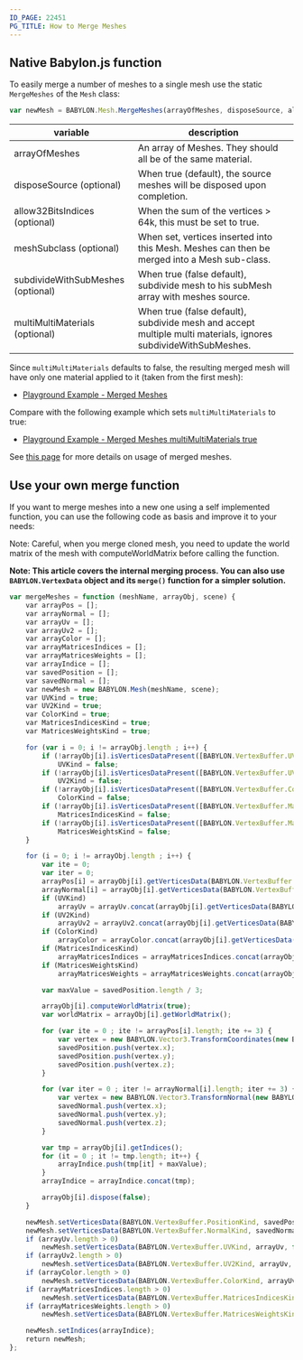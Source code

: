 ```yaml
---
ID_PAGE: 22451
PG_TITLE: How to Merge Meshes
---
```


## Native Babylon.js function

To easily merge a number of meshes to a single mesh use the static `MergeMeshes` of the `Mesh` class:

```javascript
var newMesh = BABYLON.Mesh.MergeMeshes(arrayOfMeshes, disposeSource, allow32BitsIndices, meshSubclass, subdivideWithSubMeshes);
```

|variable| description|
|----------|-----------|
|arrayOfMeshes| An array of Meshes.  They should all be of the same material.|
|disposeSource (optional)| When true (default), the source meshes will be disposed upon completion.|
|allow32BitsIndices (optional)| When the sum of the vertices > 64k, this must be set to true.|
|meshSubclass (optional)| When set, vertices inserted into this Mesh.  Meshes can then be merged into a Mesh sub-class.|
|subdivideWithSubMeshes (optional) |When true (false default), subdivide mesh to his subMesh array with meshes source. |
|multiMultiMaterials (optional)| When true (false default), subdivide mesh and accept multiple multi materials, ignores subdivideWithSubMeshes.|

Since `multiMultiMaterials` defaults to false, the resulting merged mesh will have only one material applied to it (taken from the first mesh):

* [Playground Example - Merged Meshes](https://playground.babylonjs.com/#INZ0Z0#5)

Compare with the following example which sets `multiMultiMaterials` to true:

* [Playground Example - Merged Meshes multiMultiMaterials true](https://playground.babylonjs.com/#INZ0Z0#59)

See [this page](/how_to/multi_materials#with-merged-meshes) for more details on usage of merged meshes.

## Use your own merge function

If you want to merge meshes into a new one using a self implemented function, you can use the following code as basis and improve it to your needs:

Note: Careful, when you merge cloned mesh, you need to update the world matrix of the mesh with computeWorldMatrix before calling the function.

**Note: This article covers the internal merging process. You can also use ```BABYLON.VertexData``` object and its ```merge()``` function for a simpler solution.**

```javascript
var mergeMeshes = function (meshName, arrayObj, scene) {
    var arrayPos = [];
    var arrayNormal = [];
    var arrayUv = [];
    var arrayUv2 = [];
    var arrayColor = [];
    var arrayMatricesIndices = [];
    var arrayMatricesWeights = [];
    var arrayIndice = [];
    var savedPosition = [];
    var savedNormal = [];
    var newMesh = new BABYLON.Mesh(meshName, scene);
    var UVKind = true;
    var UV2Kind = true;
    var ColorKind = true;
    var MatricesIndicesKind = true;
    var MatricesWeightsKind = true;

    for (var i = 0; i != arrayObj.length ; i++) {
        if (!arrayObj[i].isVerticesDataPresent([BABYLON.VertexBuffer.UVKind]))
            UVKind = false;
        if (!arrayObj[i].isVerticesDataPresent([BABYLON.VertexBuffer.UV2Kind]))
            UV2Kind = false;
        if (!arrayObj[i].isVerticesDataPresent([BABYLON.VertexBuffer.ColorKind]))
            ColorKind = false;
        if (!arrayObj[i].isVerticesDataPresent([BABYLON.VertexBuffer.MatricesIndicesKind]))
            MatricesIndicesKind = false;
        if (!arrayObj[i].isVerticesDataPresent([BABYLON.VertexBuffer.MatricesWeightsKind]))
            MatricesWeightsKind = false;
    }

    for (i = 0; i != arrayObj.length ; i++) {
        var ite = 0;
        var iter = 0;
        arrayPos[i] = arrayObj[i].getVerticesData(BABYLON.VertexBuffer.PositionKind);
        arrayNormal[i] = arrayObj[i].getVerticesData(BABYLON.VertexBuffer.NormalKind);
        if (UVKind)
            arrayUv = arrayUv.concat(arrayObj[i].getVerticesData(BABYLON.VertexBuffer.UVKind));
        if (UV2Kind)
            arrayUv2 = arrayUv2.concat(arrayObj[i].getVerticesData(BABYLON.VertexBuffer.UV2Kind));
        if (ColorKind)
            arrayColor = arrayColor.concat(arrayObj[i].getVerticesData(BABYLON.VertexBuffer.ColorKind));
        if (MatricesIndicesKind)
            arrayMatricesIndices = arrayMatricesIndices.concat(arrayObj[i].getVerticesData(BABYLON.VertexBuffer.MatricesIndicesKind));
        if (MatricesWeightsKind)
            arrayMatricesWeights = arrayMatricesWeights.concat(arrayObj[i].getVerticesData(BABYLON.VertexBuffer.MatricesWeightsKind));

        var maxValue = savedPosition.length / 3;

        arrayObj[i].computeWorldMatrix(true);
        var worldMatrix = arrayObj[i].getWorldMatrix();

        for (var ite = 0 ; ite != arrayPos[i].length; ite += 3) {
            var vertex = new BABYLON.Vector3.TransformCoordinates(new BABYLON.Vector3(arrayPos[i][ite], arrayPos[i][ite + 1], arrayPos[i][ite + 2]), worldMatrix);
            savedPosition.push(vertex.x);
            savedPosition.push(vertex.y);
            savedPosition.push(vertex.z);
        }

        for (var iter = 0 ; iter != arrayNormal[i].length; iter += 3) {
            var vertex = new BABYLON.Vector3.TransformNormal(new BABYLON.Vector3(arrayNormal[i][iter], arrayNormal[i][iter + 1], arrayNormal[i][iter + 2]), worldMatrix);
            savedNormal.push(vertex.x);
            savedNormal.push(vertex.y);
            savedNormal.push(vertex.z);
        }

        var tmp = arrayObj[i].getIndices();
        for (it = 0 ; it != tmp.length; it++) {
            arrayIndice.push(tmp[it] + maxValue);
        }
        arrayIndice = arrayIndice.concat(tmp);

        arrayObj[i].dispose(false);
    }

    newMesh.setVerticesData(BABYLON.VertexBuffer.PositionKind, savedPosition, false);
    newMesh.setVerticesData(BABYLON.VertexBuffer.NormalKind, savedNormal, false);
    if (arrayUv.length > 0)
        newMesh.setVerticesData(BABYLON.VertexBuffer.UVKind, arrayUv, false);
    if (arrayUv2.length > 0)
        newMesh.setVerticesData(BABYLON.VertexBuffer.UV2Kind, arrayUv, false);
    if (arrayColor.length > 0)
        newMesh.setVerticesData(BABYLON.VertexBuffer.ColorKind, arrayUv, false);
    if (arrayMatricesIndices.length > 0)
        newMesh.setVerticesData(BABYLON.VertexBuffer.MatricesIndicesKind, arrayUv, false);
    if (arrayMatricesWeights.length > 0)
        newMesh.setVerticesData(BABYLON.VertexBuffer.MatricesWeightsKind, arrayUv, false);

    newMesh.setIndices(arrayIndice);
    return newMesh;
};
```
